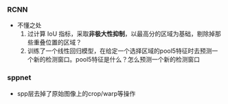 
### RCNN
- 不懂之处  
  1. 过计算 IoU 指标，采取**非极大性抑制**，以最高分的区域为基础，剔除掉那些重叠位置的区域？
  2. 训练了一个线性回归模型，在给定一个选择区域的pool5特征时去预测一个新的检测窗口。pool5特征是什么？怎么预测一个新的检测窗口

### sppnet
- spp层去掉了原始图像上的crop/warp等操作
<!--stackedit_data:
eyJoaXN0b3J5IjpbLTE5Njk5OTU3MDIsMTU3NjUyMDIwMSwtMT
I0OTEyMzg0NSwtMjA4ODc0NjYxMl19
-->